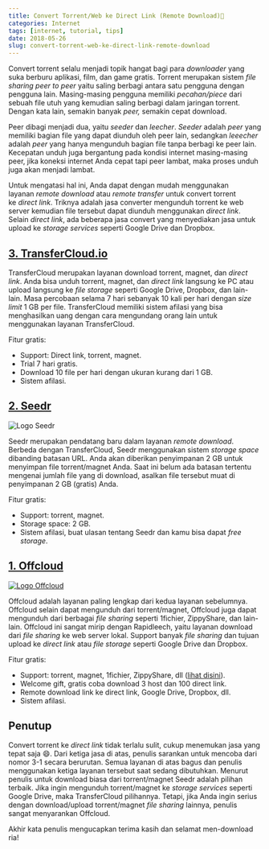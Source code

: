 ```yaml
---
title: Convert Torrent/Web ke Direct Link (Remote Download)🔗
categories: Internet
tags: [internet, tutorial, tips]
date: 2018-05-26
slug: convert-torrent-web-ke-direct-link-remote-download
---
```


Convert torrent selalu menjadi topik hangat bagi para *downloader* yang suka berburu aplikasi, film, dan game gratis.
Torrent merupakan sistem *file sharing peer to peer* yaitu saling berbagi antara satu pengguna dengan pengguna lain.
Masing-masing pengguna memiliki *pecahan/piece* dari sebuah file utuh yang kemudian saling berbagi dalam jaringan
torrent. Dengan kata lain, semakin banyak *peer,* semakin cepat download.

Peer dibagi menjadi dua, yaitu *seeder* dan *leecher*. *Seeder* adalah *peer* yang memiliki bagian file yang dapat
diunduh oleh peer lain, sedangkan *leeecher* adalah *peer* yang hanya mengunduh bagian file tanpa berbagi ke peer lain.
Kecepatan unduh juga bergantung pada kondisi internet masing-masing peer, jika koneksi internet Anda cepat tapi peer
lambat, maka proses unduh juga akan menjadi lambat.

Untuk mengatasi hal ini, Anda dapat dengan mudah menggunakan layanan *remote download* atau *remote transfer* untuk
convert torrent ke *direct link*. Triknya adalah jasa converter mengunduh torrent ke web server kemudian file tersebut
dapat diunduh menggunakan *direct link*. Selain *direct link*, ada beberapa jasa convert yang menyediakan jasa untuk
upload ke *storage services* seperti Google Drive dan Dropbox.

## [3\. TransferCloud.io](https://transfercloud.io/)

TransferCloud merupakan layanan download torrent, magnet, dan *direct link*. Anda bisa unduh torrent, magnet,
dan *direct link* langsung ke PC atau upload langsung ke *file storage* seperti Google Drive, Dropbox, dan lain-lain.
Masa percobaan selama 7 hari sebanyak 10 kali per hari dengan *size limit* 1 GB per file. TransferCloud memiliki sistem
afilasi yang bisa menghasilkan uang dengan cara mengundang orang lain untuk menggunakan layanan TransferCloud.

Fitur gratis:

- Support: Direct link, torrent, magnet.
- Trial 7 hari gratis.
- Download 10 file per hari dengan ukuran kurang dari 1 GB.
- Sistem afilasi.

## [2\. Seedr](https://www.seedr.cc/?r=1218060)

![Logo Seedr](https://static.seedr.cc/images/logo-home.png?v=2)

Seedr merupakan pendatang baru dalam layanan *remote download*. Berbeda dengan TransferCloud, Seedr menggunakan
sistem *storage space* dibanding batasan URL. Anda akan diberikan penyimpanan 2 GB untuk menyimpan file torrent/magnet
Anda. Saat ini belum ada batasan tertentu mengenai jumlah file yang di download, asalkan file tersebut muat di
penyimpanan 2 GB (gratis) Anda.

Fitur gratis:

- Support: torrent, magnet.
- Storage space: 2 GB.
- Sistem afilasi, buat ulasan tentang Seedr dan kamu bisa dapat *free storage*.

## [1\. Offcloud](https://offcloud.com/?=cc3f7388)

[![Logo Offcloud](https://cdn.offcloud.com/468/img)](https://offcloud.com/?=cc3f7388)

Offcloud adalah layanan paling lengkap dari kedua layanan sebelumnya. Offcloud selain dapat mengunduh dari
torrent/magnet, Offcloud juga dapat mengunduh dari berbagai *file sharing* seperti 1fichier, ZippyShare, dan lain-lain.
Offcloud ini sangat mirip dengan Rapidleech, yaitu layanan download dari *file sharing* ke web server lokal. Support
banyak *file sharing* dan tujuan upload ke *direct link* atau *file storage* seperti Google Drive dan Dropbox.

Fitur gratis:

- Support: torrent, magnet, 1fichier, ZippyShare, dll ([lihat disini](https://offcloud.com/list)).
- Welcome gift, gratis coba download 3 host dan 100 direct link.
- Remote download link ke direct link, Google Drive, Dropbox, dll.
- Sistem afilasi.

## Penutup

Convert torrent ke *direct link* tidak terlalu sulit, cukup menemukan jasa yang tepat saja :smile:. Dari ketiga jasa di
atas, penulis sarankan untuk mencoba dari nomor 3-1 secara berurutan. Semua layanan di atas bagus dan penulis
menggunakan ketiga layanan tersebut saat sedang dibutuhkan. Menurut penulis untuk download biasa dari torrent/magnet
Seedr adalah pilihan terbaik. Jika ingin mengunduh torrent/magnet ke *storage services* seperti Google Drive, maka
TransferCloud pilihannya. Tetapi, jika Anda ingin serius dengan download/upload torrent/magnet *file sharing* lainnya,
penulis sangat menyarankan Offcloud.

Akhir kata penulis mengucapkan terima kasih dan selamat men-download ria!
